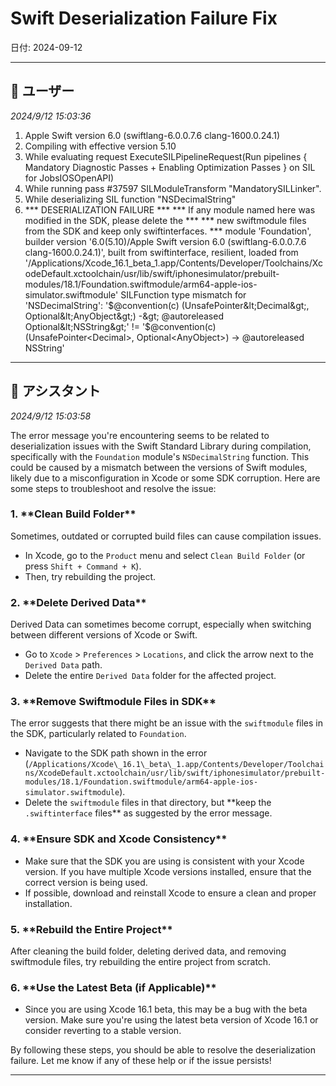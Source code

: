 # Swift Deserialization Failure Fix

日付: 2024-09-12

---

## 👤 ユーザー
*2024/9/12 15:03:36*

1.	Apple Swift version 6.0 (swiftlang-6.0.0.7.6 clang-1600.0.24.1)
2.	Compiling with effective version 5.10
3.	While evaluating request ExecuteSILPipelineRequest(Run pipelines { Mandatory Diagnostic Passes + Enabling Optimization Passes } on SIL for JobsIOSOpenAPI)
4.	While running pass #37597 SILModuleTransform "MandatorySILLinker".
5.	While deserializing SIL function "NSDecimalString"
6.	\*\*\* DESERIALIZATION FAILURE \*\*\*
\*\*\* If any module named here was modified in the SDK, please delete the \*\*\*
\*\*\* new swiftmodule files from the SDK and keep only swiftinterfaces.   \*\*\*
module 'Foundation', builder version '6.0(5.10)/Apple Swift version 6.0 (swiftlang-6.0.0.7.6 clang-1600.0.24.1)', built from swiftinterface, resilient, loaded from '/Applications/Xcode\_16.1\_beta\_1.app/Contents/Developer/Toolchains/XcodeDefault.xctoolchain/usr/lib/swift/iphonesimulator/prebuilt-modules/18.1/Foundation.swiftmodule/arm64-apple-ios-simulator.swiftmodule'
SILFunction type mismatch for 'NSDecimalString': '$@convention(c) (UnsafePointer&lt;Decimal&gt;, Optional&lt;AnyObject&gt;) -&gt; @autoreleased Optional&lt;NSString&gt;' != '$@convention(c) (UnsafePointer&lt;Decimal&gt;, Optional&lt;AnyObject&gt;) -&gt; @autoreleased NSString'

---

## 🤖 アシスタント
*2024/9/12 15:03:58*

The error message you're encountering seems to be related to deserialization issues with the Swift Standard Library during compilation, specifically with the `Foundation` module's `NSDecimalString` function. This could be caused by a mismatch between the versions of Swift modules, likely due to a misconfiguration in Xcode or some SDK corruption. Here are some steps to troubleshoot and resolve the issue:

### 1. \*\*Clean Build Folder\*\*
   Sometimes, outdated or corrupted build files can cause compilation issues.
   - In Xcode, go to the `Product` menu and select `Clean Build Folder` (or press `Shift + Command + K`).
   - Then, try rebuilding the project.

### 2. \*\*Delete Derived Data\*\*
   Derived Data can sometimes become corrupt, especially when switching between different versions of Xcode or Swift.
   - Go to `Xcode` &gt; `Preferences` &gt; `Locations`, and click the arrow next to the `Derived Data` path.
   - Delete the entire `Derived Data` folder for the affected project.

### 3. \*\*Remove Swiftmodule Files in SDK\*\*
   The error suggests that there might be an issue with the `swiftmodule` files in the SDK, particularly related to `Foundation`.
   - Navigate to the SDK path shown in the error (`/Applications/Xcode\_16.1\_beta\_1.app/Contents/Developer/Toolchains/XcodeDefault.xctoolchain/usr/lib/swift/iphonesimulator/prebuilt-modules/18.1/Foundation.swiftmodule/arm64-apple-ios-simulator.swiftmodule`).
   - Delete the `swiftmodule` files in that directory, but \*\*keep the `.swiftinterface` files\*\* as suggested by the error message.

### 4. \*\*Ensure SDK and Xcode Consistency\*\*
   - Make sure that the SDK you are using is consistent with your Xcode version. If you have multiple Xcode versions installed, ensure that the correct version is being used.
   - If possible, download and reinstall Xcode to ensure a clean and proper installation.

### 5. \*\*Rebuild the Entire Project\*\*
   After cleaning the build folder, deleting derived data, and removing swiftmodule files, try rebuilding the entire project from scratch.

### 6. \*\*Use the Latest Beta (if Applicable)\*\*
   - Since you are using Xcode 16.1 beta, this may be a bug with the beta version. Make sure you're using the latest beta version of Xcode 16.1 or consider reverting to a stable version.

By following these steps, you should be able to resolve the deserialization failure. Let me know if any of these help or if the issue persists!

---
